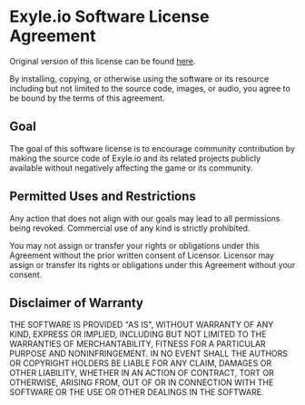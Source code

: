 # Exyle.io Software License Agreement

Original version of this license can be found
[here](https://github.com/exyleio/exyleio/blob/master/LICENSE.md).

By installing, copying, or otherwise using the software or its resource
including but not limited to the source code, images, or audio, you agree to be
bound by the terms of this agreement.

## Goal

The goal of this software license is to encourage community contribution by
making the source code of Exyle.io and its related projects publicly available
without negatively affecting the game or its community.

## Permitted Uses and Restrictions

Any action that does not align with our goals may lead to all permissions being
revoked. Commercial use of any kind is strictly prohibited.

You may not assign or transfer your rights or obligations under this Agreement
without the prior written consent of Licensor. Licensor may assign or transfer
its rights or obligations under this Agreement without your consent.

## Disclaimer of Warranty

<!-- copied from MIT software license -->

THE SOFTWARE IS PROVIDED "AS IS", WITHOUT WARRANTY OF ANY KIND, EXPRESS OR
IMPLIED, INCLUDING BUT NOT LIMITED TO THE WARRANTIES OF MERCHANTABILITY,
FITNESS FOR A PARTICULAR PURPOSE AND NONINFRINGEMENT. IN NO EVENT SHALL THE
AUTHORS OR COPYRIGHT HOLDERS BE LIABLE FOR ANY CLAIM, DAMAGES OR OTHER
LIABILITY, WHETHER IN AN ACTION OF CONTRACT, TORT OR OTHERWISE, ARISING FROM,
OUT OF OR IN CONNECTION WITH THE SOFTWARE OR THE USE OR OTHER DEALINGS IN THE
SOFTWARE.
